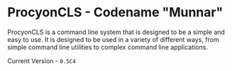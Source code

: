 # ProcyonCLS - Codename "Munnar"

ProcyonCLS is a command line system that is designed to be a simple and easy to use. It is designed to be used in a variety of different ways, from simple command line utilities to complex command line applications.

Current Version - `0.5C4`